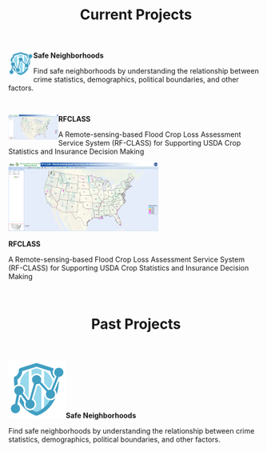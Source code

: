 <header class="entry-header">
<h1 class="entry-title"> Current Projects</h1>
</header>


<p><a href="https://store.hexagongeospatial.com/apps/138892" target="_blank"><img src="https://raw.githubusercontent.com/llin-csiss/llin-csiss.github.io/master/images/Safe_neigh.png" alt="Smiley face" width="50" height="50" align="left"> </a><strong>Safe Neighborhoods</strong></p><p>Find safe neighborhoods by understanding the relationship between crime statistics, demographics, political boundaries, and other factors.</p>

&nbsp;
<p><a href="http://dss.csiss.gmu.edu/RFCLASS/" target="_blank"><img src="https://raw.githubusercontent.com/llin-csiss/llin-csiss.github.io/master/images/Rfclass.png" alt="Smiley face" width="100" height="50" align="left"> </a><strong>RFCLASS</strong></p><p>A Remote-sensing-based Flood Crop Loss Assessment Service System (RF-CLASS) for Supporting USDA Crop Statistics and Insurance Decision Making</p>


<strong>
<a href="http://dss.csiss.gmu.edu/RFCLASS/" target="_blank"><img class="alignleft wp-image-110 size-medium" src="https://raw.githubusercontent.com/llin-csiss/llin-csiss.github.io/master/images/Rfclass.png" alt="qq%e6%88%aa%e5%9b%be20161007200436" width="300" height="137" /></a></strong>

<strong>RFCLASS</strong>

A Remote-sensing-based Flood Crop Loss Assessment Service System (RF-CLASS) for Supporting USDA Crop Statistics and Insurance Decision Making

&nbsp;

</div>
</div>
</div>
</div>
</div>

<header class="entry-header">
<h1 class="entry-title"> Past Projects</h1>
</header>
<div class="entry-content">

<strong><a href="https://store.hexagongeospatial.com/apps/138892" target="_blank"><img class="alignleft wp-image-111 size-full" src="https://raw.githubusercontent.com/llin-csiss/llin-csiss.github.io/master/images/Safe_neigh.png" alt="crime-alert_logo_115" width="115" height="115" /></a>Safe Neighborhoods</strong>

Find safe neighborhoods by understanding the relationship between crime statistics, demographics, political boundaries, and other factors.
<div class="page" title="Page 28">
